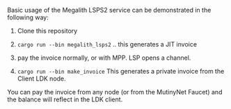 Basic usage of the Megalith LSPS2 service can be demonstrated in the following way:

1. Clone this repository

2. `cargo run --bin megalith_lsps2` .. this generates a JIT invoice

3. pay the invoice normally, or with MPP. LSP opens a channel.

4. `cargo run --bin make_invoice` This generates a private invoice from the Client LDK node. 

You can pay the invoice from any node (or from the MutinyNet Faucet) and the balance will reflect in the LDK client.
